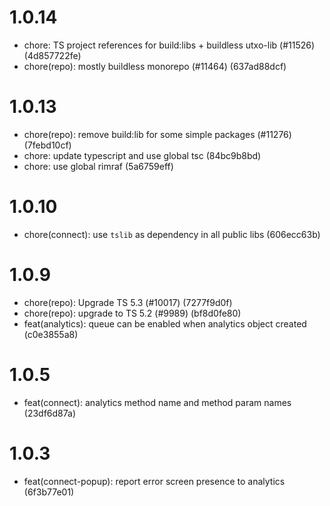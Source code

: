 # 1.0.14

-   chore: TS project references for build:libs + buildless utxo-lib (#11526) (4d857722fe)
-   chore(repo): mostly buildless monorepo (#11464) (637ad88dcf)

# 1.0.13

-   chore(repo): remove build:lib for some simple packages (#11276) (7febd10cf)
-   chore: update typescript and use global tsc (84bc9b8bd)
-   chore: use global rimraf (5a6759eff)

# 1.0.10

-   chore(connect): use `tslib` as dependency in all public libs (606ecc63b)

# 1.0.9

-   chore(repo): Upgrade TS 5.3 (#10017) (7277f9d0f)
-   chore(repo): upgrade to TS 5.2 (#9989) (bf8d0fe80)
-   feat(analytics): queue can be enabled when analytics object created (c0e3855a8)

# 1.0.5

-   feat(connect): analytics method name and method param names (23df6d87a)

# 1.0.3

-   feat(connect-popup): report error screen presence to analytics (6f3b77e01)
